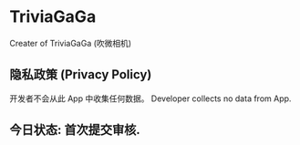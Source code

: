 # TriviaGaGa
Creater of TriviaGaGa (吹微相机)

## 隐私政策 (Privacy Policy)

开发者不会从此 App 中收集任何数据。
Developer collects no data from App.

## 今日状态: 首次提交审核.
